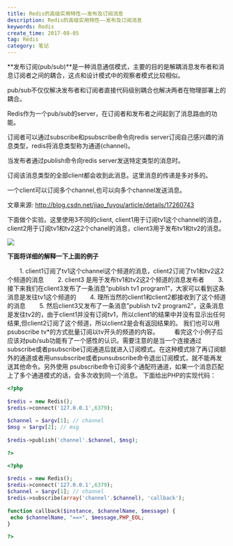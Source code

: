 ```yaml
---
title: Redis的高级实用特性——发布及订阅消息
description: Redis的高级实用特性——发布及订阅消息
keywords: Redis
create_time: 2017-08-05
tag: Redis
category: 笔记
---
```


**发布订阅(pub/sub)**是一种消息通信模式，主要的目的是解耦消息发布者和消息订阅者之间的耦合，这点和设计模式中的观察者模式比较相似。

pub/sub不仅仅解决发布者和订阅者直接代码级别耦合也解决两者在物理部署上的耦合。

Redis作为一个pub/sub的server，在订阅者和发布者之间起到了消息路由的功能。

订阅者可以通过subscribe和psubscribe命令向redis server订阅自己感兴趣的消息类型，redis将消息类型称为通道(channel)。

当发布者通过publish命令向redis server发送特定类型的消息时。

订阅该消息类型的全部client都会收到此消息。这里消息的传递是多对多的。

一个client可以订阅多个channel,也可以向多个channel发送消息。

文章来源: http://blog.csdn.net/jiao_fuyou/article/details/17260743

下面做个实验。这里使用3不同的client, client1用于订阅tv1这个channel的消息，client2用于订阅tv1和tv2这2个chanel的消息，client3用于发布tv1和tv2的消息。


![](/images/15019161162397.jpg)


**下面将详细的解释一下上面的例子**

　　1. client1订阅了tv1这个channel这个频道的消息，client2订阅了tv1和tv2这2个频道的消息
　　2. client3 是用于发布tv1和tv2这2个频道的消息发布者
　　3. 接下来我们在client3发布了一条消息”publish tv1 program1”，大家可以看到这条消息是发往tv1这个频道的
　　4. 理所当然的client1和client2都接收到了这个频道的消息
　　5. 然后client3又发布了一条消息”publish tv2 program2”，这条消息是发往tv2的，由于client1并没有订阅tv1，所以client1的结果中并没有显示出任何结果,但client2订阅了这个频道，所以client2是会有返回结果的。
我们也可以用psubscribe tv*的方式批量订阅以tv开头的频道的内容。
　　
看完这个小例子后应该对pub/sub功能有了一个感性的认识。需要注意的是当一个连接通过subscribe或者psubscribe订阅通道后就进入订阅模式。在这种模式除了再订阅额外的通道或者用unsubscribe或者punsubscribe命令退出订阅模式，就不能再发送其他命令。另外使用 psubscribe命令订阅多个通配符通道，如果一个消息匹配上了多个通道模式的话，会多次收到同一个消息。
下面给出PHP的实现代码：


```php
<?php  
  
$redis = new Redis();  
$redis->connect('127.0.0.1',6379);  
  
$channel = $argv[1]; // channel  
$msg = $argv[2]; // msg  
  
$redis->publish('channel'.$channel, $msg);  
  
?>  
```

```php
<?php  
  
$redis = new Redis();  
$redis->connect('127.0.0.1',6379);  
$channel = $argv[1]; // channel  
$redis->subscribe(array('channel'.$channel), 'callback');  
  
function callback($instance, $channelName, $message) {  
 echo $channelName, "==>", $message,PHP_EOL;  
}  
  
?>  
```


